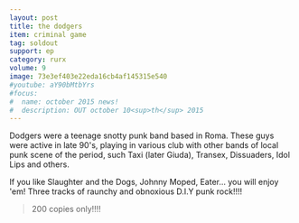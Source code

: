 ```yaml
---
layout: post
title: the dodgers
item: criminal game
tag: soldout
support: ep
category: rurx
volume: 9
image: 73e3ef403e22eda16cb4af145315e540
#youtube: aY90bMtbYrs
#focus:
#  name: october 2015 news!
#  description: OUT october 10<sup>th</sup> 2015
---
```


Dodgers were a teenage snotty punk band based in Roma. These guys were active in late 90's, playing in various club with other bands of local punk scene of the period, such Taxi (later Giuda), Transex, Dissuaders, Idol Lips and others.

If you like Slaughter and the Dogs, Johnny Moped, Eater... you will enjoy 'em!
Three tracks of raunchy and obnoxious D.I.Y punk rock!!!!

> 200 copies only!!!!
